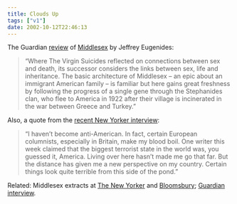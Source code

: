 ```yaml
---
title: Clouds Up
tags: ["v1"]
date: 2002-10-12T22:46:13
---
```


The Guardian [review][1] of [Middlesex][2] by Jeffrey Eugenides:

> &#8220;Where The Virgin Suicides reflected on connections between sex and death, its successor considers the links between sex, life and inheritance. The basic architecture of Middlesex &#8211; an epic about an immigrant American family &#8211; is familiar but here gains great freshness by following the progress of a single gene through the Stephanides clan, who flee to America in 1922 after their village is incinerated in the war between Greece and Turkey.&#8221;

Also, a quote from the [recent New Yorker interview][3]:

> &#8220;I haven&#8217;t become anti-American. In fact, certain European columnists, especially in Britain, make my blood boil. One writer this week claimed that the biggest terrorist state in the world was, you guessed it, America. Living over here hasn&#8217;t made me go that far. But the distance has given me a new perspective on my country. Certain things look quite terrible from this side of the pond.&#8221;

Related: Middlesex extracts at [The New Yorker][4] and [Bloomsbury][5]; [Guardian interview][6].

[1]: http://books.guardian.co.uk/departments/generalfiction/story/0,6000,804583,00.html "The Guardian: Gender blender"
[2]: http://www.amazon.co.uk/exec/obidos/ASIN/0747560234/ohsky "Amazon.co.uk: Jeffrey Eugenides' 'Middlesex'"
[3]: http://www.newyorker.com/online/content/?020729on_onlineonly01 "The New Yorker: Stuck in the Middle"
[4]: http://www.newyorker.com/fiction/content/?020729fi_fiction "The New Yorker: The Obscure Object"
[5]: http://www.bloomsburymagazine.com/Authors/microsite.asp?id=214&section=1&aid=472 "Bloomsbury: 'Home movies' - an extract from Middlesex"
[6]: http://books.guardian.co.uk/departments/generalfiction/story/0,6000,805334,00.html "The Guardian: He's not like other girls"
